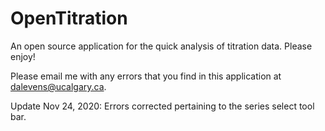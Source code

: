 # OpenTitration
An open source application for the quick analysis of titration data. Please enjoy!

Please email me with any errors that you find in this application at dalevens@ucalgary.ca.

Update Nov 24, 2020: Errors corrected pertaining to the series select tool bar.
